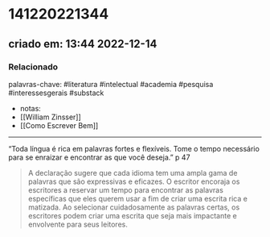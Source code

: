 # 141220221344
## criado em: 13:44 2022-12-14

### Relacionado
palavras-chave: #literatura #intelectual #academia #pesquisa #interessesgerais #substack
- notas: 
- [[William Zinsser]]
- [[Como Escrever Bem]]
---
“Toda língua é rica em palavras fortes e flexíveis. Tome o tempo necessário para se enraizar e encontrar as que você deseja.” p 47

>A declaração sugere que cada idioma tem uma ampla gama de palavras que são expressivas e eficazes. O escritor encoraja os escritores a reservar um tempo para encontrar as palavras específicas que eles querem usar a fim de criar uma escrita rica e matizada. Ao selecionar cuidadosamente as palavras certas, os escritores podem criar uma escrita que seja mais impactante e envolvente para seus leitores.

